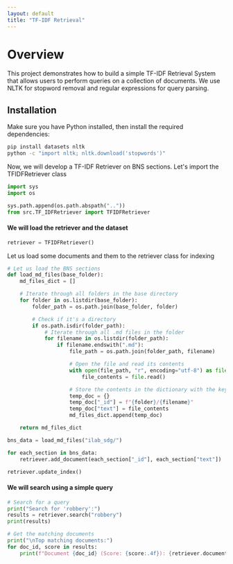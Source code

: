 ```yaml
---
layout: default
title: "TF-IDF Retrieval"
---
```


# Overview

This project demonstrates how to build a simple TF-IDF Retrieval System that allows users to perform queries on a collection of documents. We use NLTK for stopword removal and regular expressions for query parsing.

## Installation
Make sure you have Python installed, then install the required dependencies:
```bash
pip install datasets nltk
python -c "import nltk; nltk.download('stopwords')"
```

Now, we will develop a TF-IDF Retriever on BNS sections. Let's import the TFIDFRetriever class


```python
import sys
import os

sys.path.append(os.path.abspath(".."))
from src.TF_IDFRetriever import TFIDFRetriever
```

#### We will load the retriever and the dataset


```python
retriever = TFIDFRetriever()
```

Let us load some documents and them to the retriever class for indexing


```python
# Let us load the BNS sections
def load_md_files(base_folder):
    md_files_dict = []

    # Iterate through all folders in the base directory
    for folder in os.listdir(base_folder):
        folder_path = os.path.join(base_folder, folder)

        # Check if it's a directory
        if os.path.isdir(folder_path):
            # Iterate through all .md files in the folder
            for filename in os.listdir(folder_path):
                if filename.endswith(".md"):
                    file_path = os.path.join(folder_path, filename)

                    # Open the file and read its contents
                    with open(file_path, "r", encoding="utf-8") as file:
                        file_contents = file.read()

                    # Store the contents in the dictionary with the key being "folder/filename"
                    temp_doc = {}
                    temp_doc["_id"] = f"{folder}/{filename}"
                    temp_doc["text"] = file_contents
                    md_files_dict.append(temp_doc)

    return md_files_dict

bns_data = load_md_files("ilab_sdg/")

for each_section in bns_data:
    retriever.add_document(each_section["_id"], each_section["text"])

retriever.update_index()
```

#### We will search using a simple query


```python
# Search for a query
print("Search for 'robbery':")
results = retriever.search("robbery")
print(results)

# Get the matching documents
print("\nTop matching documents:")
for doc_id, score in results:
    print(f"Document {doc_id} (Score: {score:.4f}): {retriever.documents[doc_id]}")
```
